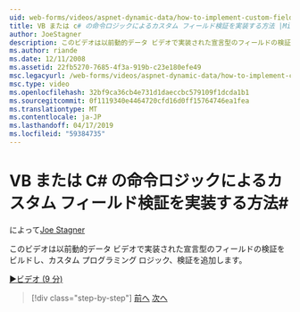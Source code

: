 ```yaml
---
uid: web-forms/videos/aspnet-dynamic-data/how-to-implement-custom-field-validation-with-imperative-logic-in-vb-or-c
title: VB または c# の命令ロジックによるカスタム フィールド検証を実装する方法 |Microsoft Docs
author: JoeStagner
description: このビデオは以前動的データ ビデオで実装された宣言型のフィールドの検証をビルドし、カスタム プログラミング ロジック、val を追加しています.
ms.author: riande
ms.date: 12/11/2008
ms.assetid: 22fb5270-7685-4f3a-919b-c23e180efe49
msc.legacyurl: /web-forms/videos/aspnet-dynamic-data/how-to-implement-custom-field-validation-with-imperative-logic-in-vb-or-c
msc.type: video
ms.openlocfilehash: 32bf9ca36cb4e731d1daeccbc579109f1dcda1b1
ms.sourcegitcommit: 0f1119340e4464720cfd16d0ff15764746ea1fea
ms.translationtype: MT
ms.contentlocale: ja-JP
ms.lasthandoff: 04/17/2019
ms.locfileid: "59384735"
---
```

# <a name="how-to-implement-custom-field-validation-with-imperative-logic-in-vb-or-c"></a>VB または C# の命令ロジックによるカスタム フィールド検証を実装する方法\#

によって[Joe Stagner](https://github.com/JoeStagner)

このビデオは以前動的データ ビデオで実装された宣言型のフィールドの検証をビルドし、カスタム プログラミング ロジック、検証を追加します。

[&#9654;ビデオ (9 分)](https://channel9.msdn.com/Blogs/ASP-NET-Site-Videos/how-to-implement-custom-field-validation-with-imperative-logic-in-vb-or-c)

> [!div class="step-by-step"]
> [前へ](how-to-use-attribute-validation-in-aspnet-dynamic-data-applications.md)
> [次へ](how-to-remove-columns-from-your-dynamicdata-data-grids.md)
